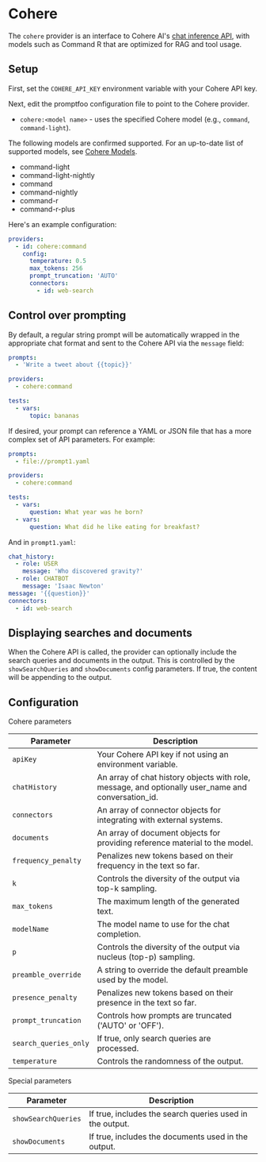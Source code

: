 # Cohere

The `cohere` provider is an interface to Cohere AI's [chat inference API](https://docs.cohere.com/reference/chat), with models such as Command R that are optimized for RAG and tool usage.

## Setup

First, set the `COHERE_API_KEY` environment variable with your Cohere API key.

Next, edit the promptfoo configuration file to point to the Cohere provider.

- `cohere:<model name>` - uses the specified Cohere model (e.g., `command`, `command-light`).

The following models are confirmed supported. For an up-to-date list of supported models, see [Cohere Models](https://docs.cohere.com/docs/models).

- command-light
- command-light-nightly
- command
- command-nightly
- command-r
- command-r-plus

Here's an example configuration:

```yaml
providers:
  - id: cohere:command
    config:
      temperature: 0.5
      max_tokens: 256
      prompt_truncation: 'AUTO'
      connectors:
        - id: web-search
```

## Control over prompting

By default, a regular string prompt will be automatically wrapped in the appropriate chat format and sent to the Cohere API via the `message` field:

```yaml
prompts:
  - 'Write a tweet about {{topic}}'

providers:
  - cohere:command

tests:
  - vars:
      topic: bananas
```

If desired, your prompt can reference a YAML or JSON file that has a more complex set of API parameters. For example:

```yaml
prompts:
  - file://prompt1.yaml

providers:
  - cohere:command

tests:
  - vars:
      question: What year was he born?
  - vars:
      question: What did he like eating for breakfast?
```

And in `prompt1.yaml`:

```yaml
chat_history:
  - role: USER
    message: 'Who discovered gravity?'
  - role: CHATBOT
    message: 'Isaac Newton'
message: '{{question}}'
connectors:
  - id: web-search
```

## Displaying searches and documents

When the Cohere API is called, the provider can optionally include the search queries and documents in the output. This is controlled by the `showSearchQueries` and `showDocuments` config parameters. If true, the content will be appending to the output.

## Configuration

Cohere parameters

| Parameter             | Description                                                                                        |
| --------------------- | -------------------------------------------------------------------------------------------------- |
| `apiKey`              | Your Cohere API key if not using an environment variable.                                          |
| `chatHistory`         | An array of chat history objects with role, message, and optionally user_name and conversation_id. |
| `connectors`          | An array of connector objects for integrating with external systems.                               |
| `documents`           | An array of document objects for providing reference material to the model.                        |
| `frequency_penalty`   | Penalizes new tokens based on their frequency in the text so far.                                  |
| `k`                   | Controls the diversity of the output via top-k sampling.                                           |
| `max_tokens`          | The maximum length of the generated text.                                                          |
| `modelName`           | The model name to use for the chat completion.                                                     |
| `p`                   | Controls the diversity of the output via nucleus (top-p) sampling.                                 |
| `preamble_override`   | A string to override the default preamble used by the model.                                       |
| `presence_penalty`    | Penalizes new tokens based on their presence in the text so far.                                   |
| `prompt_truncation`   | Controls how prompts are truncated ('AUTO' or 'OFF').                                              |
| `search_queries_only` | If true, only search queries are processed.                                                        |
| `temperature`         | Controls the randomness of the output.                                                             |

Special parameters

| Parameter           | Description                                              |
| ------------------- | -------------------------------------------------------- |
| `showSearchQueries` | If true, includes the search queries used in the output. |
| `showDocuments`     | If true, includes the documents used in the output.      |
